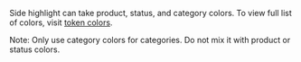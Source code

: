 Side highlight can take product, status, and category colors. To view full list of colors, visit <a href="https://playbook.powerapp.cloud/visual_guidelines" target="_blank">token colors</a>.

Note: Only use category colors for categories. Do not mix it with product or status colors.
